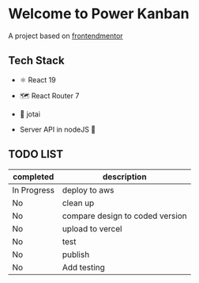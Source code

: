 # Welcome to Power Kanban

A project based on [frontendmentor](https://www.frontendmentor.io/challenges/kanban-task-management-web-app-wgQLt-HlbB)

## Tech Stack
* ⚛ React 19
* 🗺 React Router 7
* 👻 jotai

* Server API in nodeJS 👔


## TODO LIST
| completed | description |
| --- | --- |
| In Progress | deploy to aws |
| No | clean up|
| No |  compare design to coded version |
| No |  upload to vercel |
| No |  test  |
| No |  publish |
| No | Add testing |